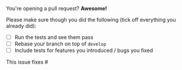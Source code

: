 You're opening a pull request? __Awesome!__

Please make sure though you did the following (tick off everything you
already did):

- [ ] Run the tests and see them pass
- [ ] Rebase your branch on top of `develop`
- [ ] Include tests for features you introduced / bugs you fixed

This issue fixes #
